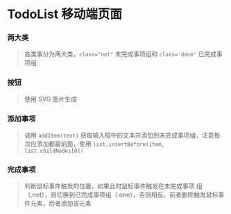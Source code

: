 # TodoList 移动端页面
### 两大类
>各类事分为两大类，```class="not"``` 未完成事项组和 ```class='done'``` 已完成事项组
### 按钮
>使用 SVG 图片生成
### 添加事项
>调用 ```addItem(text)``` 获取输入框中的文本并添加到未完成事项组，注意每次应添加都最前面，使用 ```list.insertBefore(item, list.childNodes[0])```
### 完成事项
>判断鼠标事件触发的位置，如果此时鼠标事件触发在未完成事项 组（.not），则切换到已完成事项组（.one），否则相反。前者删除触发鼠标事件元素，后者添加该元素

